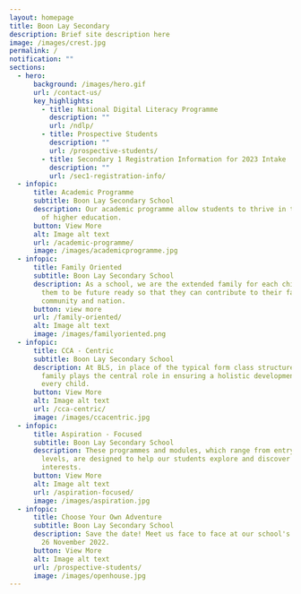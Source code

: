 ```yaml
---
layout: homepage
title: Boon Lay Secondary
description: Brief site description here
image: /images/crest.jpg
permalink: /
notification: ""
sections:
  - hero:
      background: /images/hero.gif
      url: /contact-us/
      key_highlights:
        - title: National Digital Literacy Programme
          description: ""
          url: /ndlp/
        - title: Prospective Students
          description: ""
          url: /prospective-students/
        - title: Secondary 1 Registration Information for 2023 Intake
          description: ""
          url: /sec1-registration-info/
  - infopic:
      title: Academic Programme
      subtitle: Boon Lay Secondary School
      description: Our academic programme allow students to thrive in their next stage
        of higher education.
      button: View More
      alt: Image alt text
      url: /academic-programme/
      image: /images/academicprogramme.jpg
  - infopic:
      title: Family Oriented
      subtitle: Boon Lay Secondary School
      description: As a school, we are the extended family for each child. We prepare
        them to be future ready so that they can contribute to their family,
        community and nation.
      button: view more
      url: /family-oriented/
      alt: Image alt text
      image: /images/familyoriented.png
  - infopic:
      title: CCA - Centric
      subtitle: Boon Lay Secondary School
      description: At BLS, in place of the typical form class structure, the CCA
        family plays the central role in ensuring a holistic development for
        every child.
      button: View More
      alt: Image alt text
      url: /cca-centric/
      image: /images/ccacentric.jpg
  - infopic:
      title: Aspiration - Focused
      subtitle: Boon Lay Secondary School
      description: These programmes and modules, which range from entry to advanced
        levels, are designed to help our students explore and discover their
        interests.
      button: View More
      alt: Image alt text
      url: /aspiration-focused/
      image: /images/aspiration.jpg
  - infopic:
      title: Choose Your Own Adventure
      subtitle: Boon Lay Secondary School
      description: Save the date! Meet us face to face at our school's Open House on
        26 November 2022.
      button: View More
      alt: Image alt text
      url: /prospective-students/
      image: /images/openhouse.jpg
---
```

